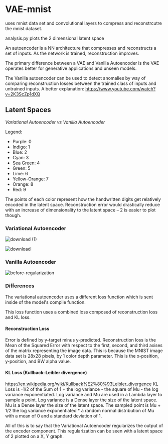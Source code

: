 # VAE-mnist

uses mnist data set and convolutional layers to compress and reconstrcutre the mnist dataset.  

analysis.py plots the 2 dimensional latent space 

An autoencoder is a NN architecture that compresses and reconstructs a set of inputs. As the network is trained, reconstruction improves.

The primary difference between a VAE and Vanilla Autoencoder is the VAE operates better for generative applications and unseen models.

The Vanilla autoencoder can be used to detect anomalies by way of comparing reconstruction losses between the trained class of inputs and untrained inputs. 
A better explanation: https://www.youtube.com/watch?v=2K3ScZp1dXQ

## Latent Spaces
*Variational Autoencoder vs Vanilla Autoencoder*

Legend: 
- Purple: 0
- Indigo: 1
- Blue: 2
- Cyan: 3
- Sea Green: 4
- Green: 5
- Lime: 6
- Yellow-Orange: 7
- Orange: 8
- Red: 9

The points of each color represent how the handwritten digits get relatively encoded in the latent space. 
Reconstruction error would drastically reduce with an increase of dimensionality to the latent space – 2 is easier to plot though.

### Variational Autoencoder
![download (1)](https://user-images.githubusercontent.com/54888442/150994364-89e0e71a-6ecb-482c-a7e1-0f2ed6daaab0.png)

![download](https://user-images.githubusercontent.com/54888442/150994253-40644979-28ed-4c39-a447-a0c517c6531c.png)


### Vanilla Autoencoder
![before-regularization](https://user-images.githubusercontent.com/54888442/150994305-7608b85d-0d61-4f55-8b9f-1be0f053fa4b.png)

### Differences

The variational autoencoder uses a different loss function which is sent inside of the model's compile function.

This loss function uses a combined loss composed of reconstruction loss and KL loss.

#### Reconstruction Loss
Error is defined by y-target minus y-predicted. Reconstruction loss is the Mean of the Squared Error with respect to the first, second, and third axises of the matrix representing the image data. This is because the MNIST image data set is 28x28 pixels, by 1 color depth parameter. This is the x-position, y-position, and BW alpha value.

#### KL Loss (Kullback–Leibler divergence)
https://en.wikipedia.org/wiki/Kullback%E2%80%93Leibler_divergence
KL Loss is -1/2 of the Sum of 1 + the log variance - the square of Mu - the log variance exponentiated. 
Log variance and Mu are used in a Lambda layer to sample a point.
Log variance is a Dense layer the size of the latent space. Mu is a Dense layer the size of the latent space.
The sampled point is Mu + 1/2 the log variance exponentiated * a random normal distribution  of Mu with a mean of 0 and a standard deviation of 1.

All of this is to say that the Variational Autoencoder regularizes the output of the encoder component. This regularization can be seen with a latent space of 2 plotted on a X, Y graph.
